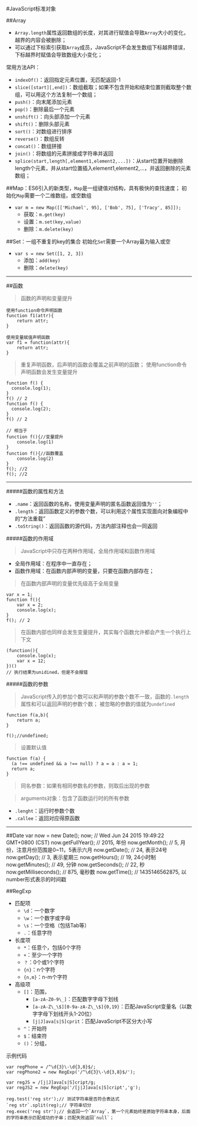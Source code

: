 #JavaScript标准对象

##Array

+ `Array.length`属性返回数组的长度，对其进行赋值会导致`Array`大小的变化，越界的内容会被删除；
+ 可以通过下标索引获取`Array`成员，JavaScript不会发生数组下标越界错误，下标越界时赋值会导致数组大小变化；

常用方法API：

+  `indexOf()`：返回指定元素位置，无匹配返回-1
+  `slice([start][,end])`：数组截取；如果不包含开始和结束位置则截取整个数组，可以用这个方法复制一个数组；
+  `push()`：向末尾添加元素
+  `pop()`：删除最后一个元素
+  `unshift()`：向头部添加一个元素
+  `shift()`：删除头部元素
+  `sort()`：对数组进行排序
+  `reverse()`：数组反转
+  `concat()`：数组拼接
+  `join()`：将数组的元素拼接成字符串并返回
+  `splice(start,length[,element1,element2,...])`：从start位置开始删除length个元素，并从start位置插入element1,element2,...，并返回删除的元素数组；

##Map：ES6引入的新类型，`Map`是一组键值对结构，具有极快的查找速度；
初始化`Map`需要一个二维数组，或空数组

+ `var m = new Map([['Michael', 95], ['Bob', 75], ['Tracy', 85]]);`
	* 获取：`m.get(key)`
	* 设置：`m.set(key,value)`
	* 删除：`m.delete(key)`

##Set：一组不重复的key的集合
初始化`Set`需要一个Array最为输入或空

+ `var s = new Set([1, 2, 3])`
	* 添加：`add(key)`
	* 删除：`delete(key)`

---
##函数

> 函数的声明和变量提升

	使用function命令声明函数
	function f1(attr){
		return attr;
	}

	使用变量赋值声明函数
	var f1 = function(attr){
		return attr;
	}

> 重复声明函数，后声明的函数会覆盖之前声明的函数；
> 使用function命令声明函数会发生变量提升

	function f() {
	  console.log(1);
	}
	f() // 2
	function f() {
	  console.log(2);
	}
	f() // 2

	// 相当于
	function f(){//变量提升
		console.log(1)
	}
	function f(){//函数覆盖
		console.log(2)
	}
	f(); //2
	f(); //2
---

#####函数的属性和方法
+ `.name`：返回函数的名称，使用变量声明的匿名函数返回值为`''`；
+ `.length`：返回函数定义的参数个数，可以利用这个属性实现面向对象编程中的“方法重载”
+ `.toString()`：返回函数的源代码，方法内部注释也会一同返回

#####函数的作用域
> JavaScript中只存在两种作用域，全局作用域和函数作用域

+ 全局作用域：在程序中一直存在；
+ 函数作用域：在函数内部声明的变量，只要在函数内部存在；

> 在函数内部声明的变量优先级高于全局变量

	var x = 1;
	function f(){
		var x = 2;
		console.log(x);
	}
	f(); // 2
> 在函数内部也同样会发生变量提升，其实每个函数允许都会产生一个执行上下文

	(function(){
		console.log(x);
		var x = 12;
	})()
	// 执行结果为unidined，但是不会报错


#####函数的参数
> JavaScript传入的参加个数可以和声明的参数个数不一致，函数的`.length`属性和可以返回声明的参数个数；
> 被忽略的参数的值就为`undefined`

	function f(a,b){
		return a;
	}

	f();//undefined;

> 设置默认值

	function f(a) {
	  (a !== undefined && a !== null) ? a = a : a = 1;
	  return a;
	}

> 同名参数：如果有相同参数名的参数，则取后出现的参数

> arguments对象：包含了函数运行时的所有参数

+ `.lenght`：运行时参数个数
+ `.callee`：返回对应得原函数

---

##Date
	var now = new Date();
	now; // Wed Jun 24 2015 19:49:22 GMT+0800 (CST)
	now.getFullYear(); // 2015, 年份
	now.getMonth(); // 5, 月份，注意月份范围是0~11，5表示六月
	now.getDate(); // 24, 表示24号
	now.getDay(); // 3, 表示星期三
	now.getHours(); // 19, 24小时制
	now.getMinutes(); // 49, 分钟
	now.getSeconds(); // 22, 秒
	now.getMilliseconds(); // 875, 毫秒数
	now.getTime(); // 1435146562875, 以number形式表示的时间戳

##RegExp
- 匹配项
	+ `\d`：一个数字
	+ `\w`：一个数字或字母
	+ `\s`：一个空格（包括Tab等）
	+ `.`：任意字符
- 长度项
	+ `*`：任意个，包括0个字符
	+ `+`：至少一个字符
	+ `？`：0个或1个字符
	+ `{n}`：n个字符
	+ `{n,m}`：n-m个字符
- 高级项
	+ `[]`：范围，
		* `[a-zA-Z0-9\_]`：匹配数字字母下划线
		* `[a-zA-Z\_\$][0-9a-zA-Z\_\$]{0,19}`：匹配JavaScript变量名（以数字字母下划线开头1-20位）
		* `[j|J]ava[s|S]cprit`：匹配JavaScript不区分大小写
	+ `^`：开始符
	+ `$`：结束符
	+ `()`：分组，

示例代码

	var regPhone = /^\d{3}\-\d{3,8}$/;
	var regPhone2 = new RegExp('/^\d{3}\-\d{3,8}$/');

	var regJS = /[j|J]ava[s|S]cript/g;
	var regJS2 = new RegExp('/[j|J]ava[s|S]cript','g');

	reg.test('reg str');// 测试字符串是否符合表达式
	`reg str`.split(reg);// 字符串切分
	reg.exec('reg str');// 会返回一个`Array`，第一个元素始终是原始字符串本身，后面的字符串表示匹配成功的子串；匹配失败返回`null`；

